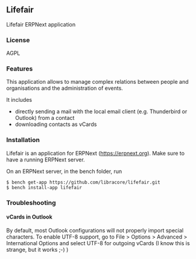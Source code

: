 ## Lifefair

Lifefair ERPNext application

### License
AGPL

### Features
This application allows to manage complex relations between people and organisations and the administration of events. 

It includes
* directly sending a mail with the local email client (e.g. Thunderbird or Outlook) from a contact
* downloading contacts as vCards

### Installation
Lifefair is an application for ERPNext (https://erpnext.org). Make sure to have a running ERPNext server.

On an ERPNext server, in the bench folder, run

    $ bench get-app https://github.com/libracore/lifefair.git
    $ bench install-app lifefair

### Troubleshooting
#### vCards in Outlook
By default, most Outlook configurations will not properly import special characters. To enable UTF-8 support, go to File > Options > Advanced > International Options and select UTF-8 for outgoing vCards (I know this is strange, but it works ;-) )

